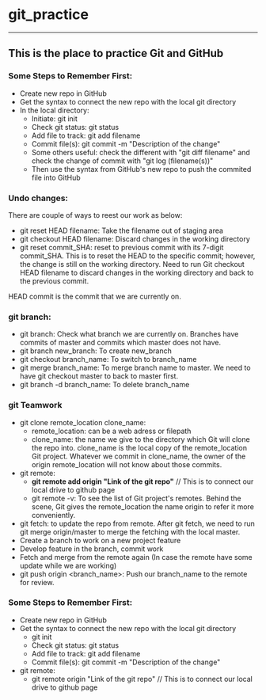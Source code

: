 # git_practice
---
This is the place to practice Git and GitHub
---
### Some Steps to Remember First:
- Create new repo in GitHub
- Get the syntax to connect the new repo with the local git directory
- In the local directory:
  - Initiate: git init
  - Check git status: git status
  - Add file to track: git add filename
  - Commit file(s): git commit -m "Description of the change"
  - Some others useful: check the different with "git diff filename" and check the change of commit with "git log (filename(s))"
  - Then use the syntax from GitHub's new repo to push the commited file into GitHub

### Undo changes:
There are couple of ways to reest our work as below:
- git reset HEAD filename: Take the filename out of staging area
- git checkout HEAD filename: Discard changes in the working directory
- git reset commit_SHA: reset to previous commit with its 7-digit commit_SHA. This is to reset the HEAD to the specific commit; however, the change is still on the working directory. Need to run Git checkout HEAD filename to discard changes in the working directory and back to the previous commit.

HEAD commit is the commit that we are currently on.

### git branch:
- git branch: Check what branch we are currently on. Branches have commits of master and commits which master does not have.
- git branch new_branch: To create new_branch
- git checkout branch_name: To switch to branch_name
- git merge branch_name: To merge branch name to master. We need to have git checkout master to back to master first.
- git branch -d branch_name: To delete branch_name

### git Teamwork
- git clone remote_location clone_name:
  - remote_location: can be a web adress or filepath
  - clone_name: the name we give to the directory which Git will clone the repo into. clone_name is the local copy of the remote_location Git project. Whatever we commit in clone_name, the owner of the origin remote_location will not know about those commits.
- git remote:
  - **git remote add origin "Link of the git repo"** // This is to connect our local drive to github page
  - git remote -v: To see the list of Git project's remotes. Behind the scene, Git gives the remote_location the name origin to refer it more conveniently.
- git fetch: to update the repo from remote. After git fetch, we need to run git merge origin/master to merge the fetching with the local master.
- Create a branch to work on a new project feature
- Develop feature in the branch, commit work
- Fetch and merge from the remote again (In case the remote have some update while we are working)
- git push origin <branch_name>: Push our branch_name to the remote for review.

### Some Steps to Remember First:
- Create new repo in GitHub
- Get the syntax to connect the new repo with the local git directory
  - git init
  - Check git status: git status
  - Add file to track: git add filename
  - Commit file(s): git commit -m "Description of the change"
- git remote:
  - git remote origin "Link of the git repo" // This is to connect our local drive to github page

